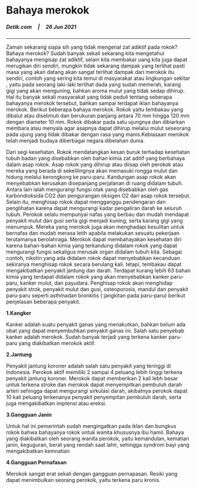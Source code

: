 
# __Bahaya merokok__

##### Detik.com &nbsp; &nbsp; | &nbsp; &nbsp; 26 Jun 2021
___

Zaman sekarang siapa sih yang tidak mengenal zat adiktif pada rokok? Bahaya merokok? Sudah banyak sekali sekarang kita mengetahui bahayanya mengisap zat adiktif, selain kita membakar uang kita juga dapat merugikan diri sendiri, mungkin tidak sekarang dampak yang terlihat pasti masa yang akan datang akan sangat terlihat dampak dari merokok itu sendiri, contoh yang sering kita temui di masyarakat atau lingkungan sekitar , yaitu pada seorang laki-laki terlihat dada yang sudah memerah, karang gigi yang akan menguning, bahkan aroma mulut yang tidak sedap dihirup. Hal itu banyak sekali masyarakat yang tidak peduli tentang seberapa bahayanya merokok tersebut, bahkan sampai terdapat iklan bahayanya merokok. Berikut beberapa bahaya merokok. Rokok yaitu tembakau yang dibalut atau diselimuti dan  berukuran panjang antara 70 mm hingga 120 mm dengan diameter 10 mm. Rokok dibakar pada satu ujungnya dan dibiarkan membara atau menyala agar asapnya dapat dihirup melalui mulut seseorang pada ujung yang tidak dibakar dengan rasa yang manis.Kebiasaan merokok telah menjadi budaya diberbagai negara dibelahan dunia.

Dari segi kesehatan. Rokok mendatangkan kesan buruk terhadap kesehatan tubuh badan yang disebabkan oleh bahan kimia zat aditif yang berbahaya dalam asap rokok. Asap rokok yang dihirup atau diisap oleh perokok atau mereka yang berada di sekelilingnya akan memasuki rongga mulut dan hidung melalui kerongkong ke paru-paru. Kandungan asap rokok akan menyebabkan kerusakan disepanjang perjalanan di ruang didalam tubuh. Antara lain ialah mengurangi fungsi otak yang disebabkan oleh gas karbondioksida CO2 dan pengurangan oksigen O2 dari asap rokok tersebut. Selain itu, menghisap rokok dapat mengganggu pendengaran dan penglihatan karena dapat mengurangi kadar pengaliran darah ke seluruh tubuh. Perokok selalu mempunyai nafas yang berbau dan mudah mendapat penyakit mulut dan gusi serta gigi menjadi kuning, serta karang gigi yang menumpuk. Mereka yang merokok juga akan menghadapi kesulitan untuk bernafas dan mudah merasa letih apabila melakukan sesuatu pekerjaan terutamanya berolahraga. Merokok dapat membahayakan kesehatan diri karena bahan-bahan kimia yang terkandung didalam rokok yang dapat mengurangi fungsi sekaligus merusak organ didalam tubuh kita. Sebagai contoh, nikotin yang ada didalam rokok dapat menyebabkan kecanduan sekiranya menghisap rokok secara berulang kali. tetapi, tembakau dapat mengakibatkan penyakit jantung dan darah. Terdapat kurang lebih 63 bahan kimia yang terdapat didalam rokok yang akan menyebabkan kanker paru-paru, kanker mulut, dan payudara. Penghisap rokok akan menghidap penyakit strok, penyakit mulut dan gusi, osteoporosis, mandul dan penyakit paru-paru seperti asthmadan bronkitis ( jangkitan pada paru-paru) berikut penjelasan beberapa penyakit. 

**1.Kangker**

Kanker adalah suatu penyakit ganas yang menakutkan, bahkan belum ada obat yang dapat menyembuhkan penyakit ganas ini. Salah satu penyebab kanker adalah merokok. Sudah banyak terjadi yang terkena kanker paru-paru yang diakibatkan merokok aktif.  

**2.Jantung**

 Penyakit jantung koroner adalah salah satu penyakit yang teringgi di Indonesia. Perokok aktif memiliki 2 sampai 4 peluang lebih tinggi terkena penyakit jantung koroner. Merokok dapat memberikan 2 kali lebh besar untuk terkena stroke dan merokok dapat menyempitkan pembuluh darah arteri sehingga dapat mengurangi sirkulasi darah, akibatnya perokok dapat 10 kali peluang terkenanya penyakit penyempitan pembuluh darah, serta juga mengakibatkan imptensi atau ereksi. 

 **3.Gangguan Janin**

 Untuk hal ini pemerintah sudah mengingatkan pada iklan dan bungkus rokok bahwa bahayanya rokok untuk wanita khususnya ibu hamil. Bahaya yang diakibatkan oleh seorang wanita perokok, yaitu kemandulan, kematian janin, keguguran, berat yang rendah saat lahir, sehingga syndrom bayi yang mengakibatkan kemnatian

 **4.Gangguan Pernafasan**

Merokok sangat erat sekali dengan gangguan pernapasan. Resiki yang dapat menimbulkan seorang perokok, yaitu terkena paru kronis.
